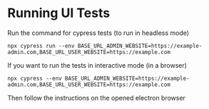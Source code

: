 # Running UI Tests

Run the command for cypress tests (to run in headless mode)

```
npx cypress run --env BASE_URL_ADMIN_WEBSITE=https://example-admin.com,BASE_URL_USER_WEBSITE=https://example.com
```

If you want to run the tests in interactive mode (in a browser)

```
npx cypress --env BASE_URL_ADMIN_WEBSITE=https://example-admin.com,BASE_URL_USER_WEBSITE=https://example.com
```

Then follow the instructions on the opened electron browser